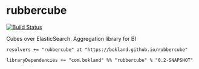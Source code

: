 rubbercube
==========

[![Build Status](https://travis-ci.org/bokland/rubbercube.svg?branch=master)](https://travis-ci.org/bokland/rubbercube)

Cubes over ElasticSearch. Aggregation library for BI

    resolvers += "rubbercube" at "https://bokland.github.io/rubbercube"

    libraryDependencies += "com.bokland" %% "rubbercube" % "0.2-SNAPSHOT"
